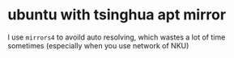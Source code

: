 # ubuntu with tsinghua apt mirror

I use `mirrors4` to avoild auto resolving, which wastes a lot of time sometimes (especially when you use network of NKU)
